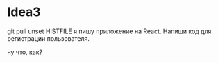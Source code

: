 # Idea3

git pull
unset HISTFILE
я пишу приложение на React. Напиши код для регистрации пользователя.

ну что, как?
